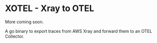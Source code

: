 # XOTEL - Xray to OTEL

More coming soon.

A go binary to export traces from AWS Xray and forward them to an OTEL Collector.
